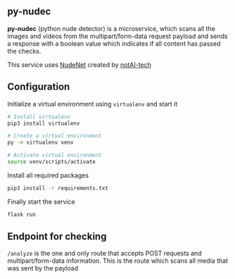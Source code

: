 ## py-nudec

__py-nudec__ (python nude detector) is a microservice, which scans all the images and videos from the multipart/form-data request payload and sends a response with a boolean value which indicates if all content has passed the checks.

This service uses [NudeNet](https://github.com/notAI-tech/NudeNet) created by [notAI-tech](https://github.com/notAI-tech)

## Configuration

Initialize a virtual environment using `virtualenv` and start it

```bash
# Install virtualenv
pip3 install virtualenv

# Create a virtual environment
py -m virtualenv venv

# Activate virtual environment
source venv/scripts/activate
```

Install all required packages

```bash
pip3 install -r requirements.txt
```

Finally start the service

```bash
flask run
```

## Endpoint for checking

`/analyze` is the one and only route that accepts POST requests and multipart/form-data information. This is the route which scans all media that was sent by the payload
